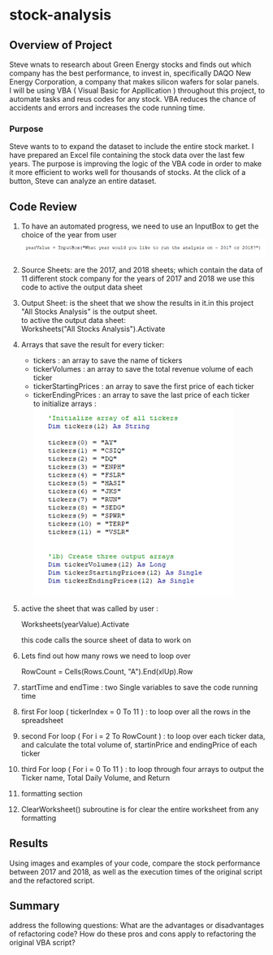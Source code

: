 # stock-analysis

## Overview of Project
Steve wnats to research about Green Energy stocks and finds out which company has the best performance, to invest in, specifically DAQO New Energy Corporation, a company that makes silicon wafers for solar panels.<br/>
I will be using VBA ( Visual Basic for Appllication ) throughout this project, to automate tasks and reus codes for any stock. VBA reduces the chance of accidents and errors and increases the code running time.<br/>

### Purpose
Steve wants to to expand the dataset to include the entire stock market. I have prepared an Excel file containing the stock data over the last few years. The purpose is improving the logic of the VBA code in order to make it more efficient to works well for thousands of stocks. At the click of a button, Steve can analyze an entire dataset.<br/>


## Code Review

1. To have an automated progress, we need to use an InputBox to get the choice of the year from user <br/>
![inputBox.png](/resources/inputBox.png)<br/>

2. Source Sheets:  are the 2017, and 2018  sheets; which contain the data of 11 different stock company for the years of 2017 and 2018
    we use this code to active the output data sheet <br/>
3. Output Sheet: is the sheet that we show the results in it.in this project "All Stocks Analysis" is the output sheet.<br/>
    to active the output data sheet: <br/>
    Worksheets("All Stocks Analysis").Activate <br/>
    
    
4. Arrays that save the result for every ticker: 
   - tickers : an array to save the name of tickers
   - tickerVolumes : an array to save the total revenue volume of each ticker
   - tickerStartingPrices : an array to save the first price of each ticker
   - tickerEndingPrices : an array to save the last price of each ticker<br/>
    to initialize arrays : <br/>
    ![arrays.png](/resources/arrays.png) <br/>

5. active the sheet that was called by user : 
    
    Worksheets(yearValue).Activate <br/>
    
    this code calls the source sheet of data to work on 
    
6. Lets find out how many rows we need to loop over
    
    RowCount = Cells(Rows.Count, "A").End(xlUp).Row

7. startTime and  endTime : two Single variables to save the code running time
8. first For loop ( tickerIndex = 0 To 11 )  : to loop over all the rows in the spreadsheet
9. second For loop ( For i = 2 To RowCount ) : to loop over each ticker data, and calculate the total volume of, startinPrice and endingPrice of each ticker
10. third For loop ( For i = 0 To 11 ) : to loop through four arrays to output the Ticker name, Total Daily Volume, and Return
11. formatting section 
12. ClearWorksheet() subroutine is for clear the entire worksheet from any formatting 


## Results
Using images and examples of your code, compare the stock performance between 2017 and 2018, as well as the execution times of the original script and the refactored script.

## Summary
address the following questions:
  What are the advantages or disadvantages of refactoring code?
  How do these pros and cons apply to refactoring the original VBA script?
